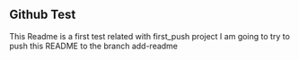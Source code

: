 ## Github Test
This Readme is a first test related with first_push project
I am going to try to push this README to the branch add-readme
